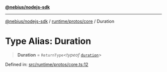 [**@nebius/nodejs-sdk**](../../../../README.md)

---

[@nebius/nodejs-sdk](../../../../README.md) / [runtime/protos/core](../README.md) / Duration

# Type Alias: Duration

> **Duration** = `ReturnType`\<_typeof_ [`duration`](../dayjs/variables/duration.md)\>

Defined in: [src/runtime/protos/core.ts:12](https://github.com/nebius/nodejs-sdk/blob/b305f8e478cb0251c26d73900b264b3bd9a5cc58/src/runtime/protos/core.ts#L12)
